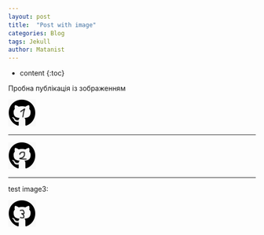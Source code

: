 ```yaml
---
layout: post
title:  "Post with image"
categories: Blog
tags: Jekull
author: Matanist
---
```


* content
{:toc}

Пробна публікація із зображенням

![First image](/assets/image1.png)
***
![Secont image](/assets/image2.png)


---
test image3:


![Third image](/assets/image3.png)